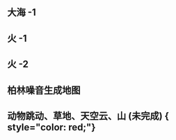 ## 大海 -1
<preview path="../demo/shaderToy/shaderToy2/sea1.vue"></preview>

## 火 -1
<preview path="../demo/shaderToy/shaderToy2/fire1.vue"></preview>

## 火 -2
<preview path="../demo/shaderToy/shaderToy2/fire2.vue"></preview>

## 柏林噪音生成地图
<preview path="../demo/shaderToy/shaderToy2/perlinNoiseMap.vue"></preview>


## 动物跳动、草地、天空云、山 (未完成)  { style="color: red;"}
<preview path="../demo/shaderToy/shaderToy2/animalJump.vue"></preview>